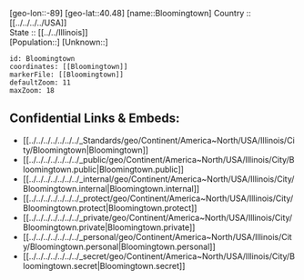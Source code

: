 ﻿---
location: [40.48,-89] 
mapzoom: [7,12] 
mapmarker: city 
type: City
tags:
- geo/City


SpocWebEntityId: 29235
isDeleted: false
confidential: public

---
[geo-lon::-89] 
[geo-lat::40.48] 
[name::Bloomingtown] 
Country :: [[../../../../USA]]  
State :: [[../../Illinois]]  
[Population::] 
[Unknown::] 


```leaflet
id: Bloomingtown
coordinates: [[Bloomingtown]] 
markerFile: [[Bloomingtown]] 
defaultZoom: 11 
maxZoom: 18
```


## Confidential Links & Embeds: 
- [[../../../../../../../_Standards/geo/Continent/America~North/USA/Illinois/City/Bloomingtown|Bloomingtown]] 
- [[../../../../../../../_public/geo/Continent/America~North/USA/Illinois/City/Bloomingtown.public|Bloomingtown.public]] 
- [[../../../../../../../_internal/geo/Continent/America~North/USA/Illinois/City/Bloomingtown.internal|Bloomingtown.internal]] 
- [[../../../../../../../_protect/geo/Continent/America~North/USA/Illinois/City/Bloomingtown.protect|Bloomingtown.protect]] 
- [[../../../../../../../_private/geo/Continent/America~North/USA/Illinois/City/Bloomingtown.private|Bloomingtown.private]] 
- [[../../../../../../../_personal/geo/Continent/America~North/USA/Illinois/City/Bloomingtown.personal|Bloomingtown.personal]] 
- [[../../../../../../../_secret/geo/Continent/America~North/USA/Illinois/City/Bloomingtown.secret|Bloomingtown.secret]] 
